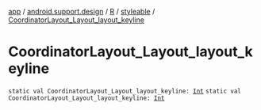 [app](../../../index.md) / [android.support.design](../../index.md) / [R](../index.md) / [styleable](index.md) / [CoordinatorLayout_Layout_layout_keyline](./-coordinator-layout_-layout_layout_keyline.md)

# CoordinatorLayout_Layout_layout_keyline

`static val CoordinatorLayout_Layout_layout_keyline: `[`Int`](https://kotlinlang.org/api/latest/jvm/stdlib/kotlin/-int/index.html)
`static val CoordinatorLayout_Layout_layout_keyline: `[`Int`](https://kotlinlang.org/api/latest/jvm/stdlib/kotlin/-int/index.html)